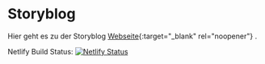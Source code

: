 # Storyblog

Hier geht es zu der Storyblog [Webseite](https://storyblog.netlify.app){:target="\_blank" rel="noopener"} .

Netlify Build Status: [![Netlify Status](https://api.netlify.com/api/v1/badges/f6cba0b9-d573-4f97-be85-4482e3f0b69a/deploy-status)](https://app.netlify.com/sites/storyblog/deploys)
